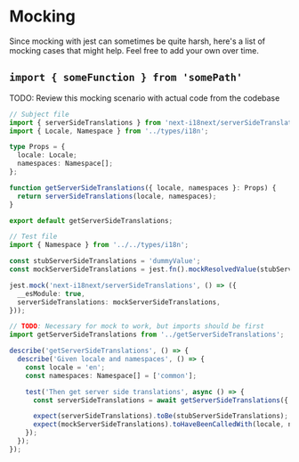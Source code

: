 # Mocking

Since mocking with jest can sometimes be quite harsh, here's a list of mocking cases that might help. Feel free to add
your own over time.

## `import { someFunction } from 'somePath'`

TODO: Review this mocking scenario with actual code from the codebase

```ts
// Subject file
import { serverSideTranslations } from 'next-i18next/serverSideTranslations';
import { Locale, Namespace } from '../types/i18n';

type Props = {
  locale: Locale;
  namespaces: Namespace[];
};

function getServerSideTranslations({ locale, namespaces }: Props) {
  return serverSideTranslations(locale, namespaces);
}

export default getServerSideTranslations;

// Test file
import { Namespace } from '../../types/i18n';

const stubServerSideTranslations = 'dummyValue';
const mockServerSideTranslations = jest.fn().mockResolvedValue(stubServerSideTranslations);

jest.mock('next-i18next/serverSideTranslations', () => ({
  __esModule: true,
  serverSideTranslations: mockServerSideTranslations,
}));

// TODO: Necessary for mock to work, but imports should be first
import getServerSideTranslations from '../getServerSideTranslations';

describe('getServerSideTranslations', () => {
  describe('Given locale and namespaces', () => {
    const locale = 'en';
    const namespaces: Namespace[] = ['common'];

    test('Then get server side translations', async () => {
      const serverSideTranslations = await getServerSideTranslations({ locale, namespaces });

      expect(serverSideTranslations).toBe(stubServerSideTranslations);
      expect(mockServerSideTranslations).toHaveBeenCalledWith(locale, namespaces);
    });
  });
});
```
